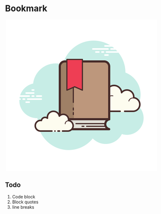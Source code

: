 # Bookmark

<p align="center">
  <img src="./bookmark.png" alt="bookmark"/>
</p>

## Todo

1. Code block
2. Block quotes
3. line breaks
